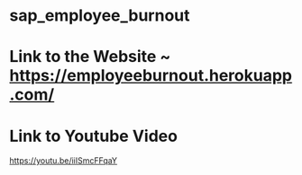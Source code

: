 # sap_employee_burnout
# Link to the Website ~ https://employeeburnout.herokuapp.com/
# Link to Youtube Video
https://youtu.be/iiISmcFFqaY
